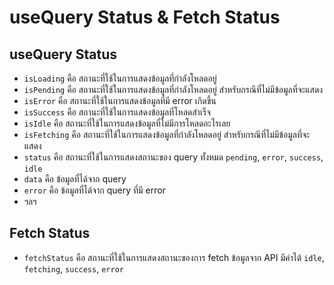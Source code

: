 # useQuery Status & Fetch Status

## useQuery Status

- `isLoading` คือ สถานะที่ใช้ในการแสดงข้อมูลที่กำลังโหลดอยู่
- `isPending` คือ สถานะที่ใช้ในการแสดงข้อมูลที่กำลังโหลดอยู่ สำหรับกรณีที่ไม่มีข้อมูลที่จะแสดง
- `isError` คือ สถานะที่ใช้ในการแสดงข้อมูลที่มี error เกิดขึ้น
- `isSuccess` คือ สถานะที่ใช้ในการแสดงข้อมูลที่โหลดสำเร็จ
- `isIdle` คือ สถานะที่ใช้ในการแสดงข้อมูลที่ไม่มีการโหลดอะไรเลย
- `isFetching` คือ สถานะที่ใช้ในการแสดงข้อมูลที่กำลังโหลดอยู่ สำหรับกรณีที่ไม่มีข้อมูลที่จะแสดง
- `status` คือ สถานะที่ใช้ในการแสดงสถานะของ query ทั้งหมด `pending`, `error`, `success`, `idle`
- `data` คือ ข้อมูลที่ได้จาก query
- `error` คือ ข้อมูลที่ได้จาก query ที่มี error
- ฯลฯ

## Fetch Status

- `fetchStatus` คือ สถานะที่ใช้ในการแสดงสถานะของการ fetch ข้อมูลจาก API มีค่าได้ `idle`, `fetching`, `success`, `error`







